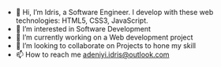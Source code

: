 - 👋 Hi, I’m Idris, a Software Engineer. I develop with these web technologies: HTML5, CSS3, JavaScript. 
- 👀 I’m interested in Software Development 
- 🌱 I’m currently working on a Web development project
- 💞️ I’m looking to collaborate on Projects to hone my skill
- 📫 How to reach me adeniyi.idris@outlook.com 

<!---
Idris-lab/Idris-lab is a ✨ special ✨ repository because its `README.md` (this file) appears on your GitHub profile.
You can click the Preview link to take a look at your changes.
--->
